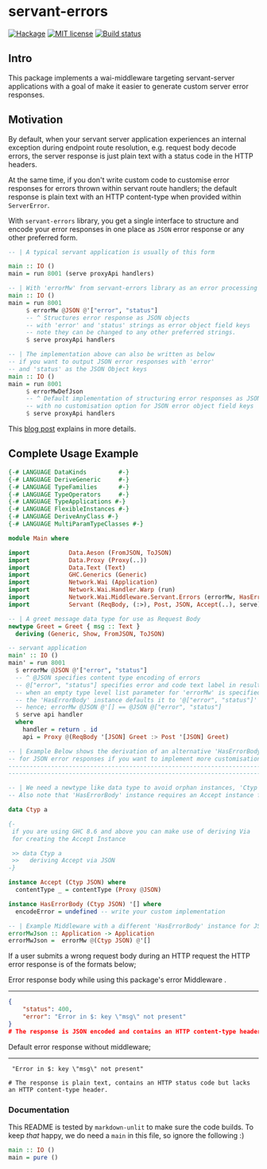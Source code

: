 # servant-errors

[![Hackage](https://img.shields.io/hackage/v/servant-errors.svg?logo=haskell)](https://hackage.haskell.org/package/servant-errors)
[![MIT license](https://img.shields.io/badge/license-MIT-blue.svg)](LICENSE)
[![Build status](https://img.shields.io/travis/epicallan/servant-errors.svg?logo=travis)](https://travis-ci.org/epicallan/servant-errors)

## Intro

This package implements a wai-middleware targeting servant-server applications with a goal of make it easier to generate custom server error responses.

## Motivation

By default, when your servant server application experiences an internal exception during endpoint route resolution, e.g. request body decode errors, the server response is just plain text with a status code in the HTTP headers.

At the same time, if you don't write custom code to customise error responses for errors thrown within servant route handlers; the default response is plain text with an HTTP content-type when provided within `ServerError`.

With `servant-errors`  library, you get a single interface to structure and encode your error responses in one place as `JSON` error response or any other preferred form.

```haskell ignore
-- | A typical servant application is usually of this form

main :: IO ()
main = run 8001 (serve proxyApi handlers)

-- | With 'errorMw' from servant-errors library as an error processing middleware
main :: IO ()
main = run 8001
     $ errorMw @JSON @'["error", "status"]
     -- ^ Structures error response as JSON objects
     -- with 'error' and 'status' strings as error object field keys
     -- note they can be changed to any other preferred strings.
     $ serve proxyApi handlers

-- | The implementation above can also be written as below
-- if you want to output JSON error responses with 'error'
-- and 'status' as the JSON Object keys
main :: IO ()
main = run 8001
     $ errorMwDefJson
     -- ^ Default implementation of structuring error responses as JSON
     -- with no customisation option for JSON error object field keys
     $ serve proxyApi handlers
```

This [blog post](https://lukwagoallan.com/posts/unifying-servant-server-error-responses) explains in more details.

## Complete Usage Example

```haskell
{-# LANGUAGE DataKinds         #-}
{-# LANGUAGE DeriveGeneric     #-}
{-# LANGUAGE TypeFamilies      #-}
{-# LANGUAGE TypeOperators     #-}
{-# LANGUAGE TypeApplications #-}
{-# LANGUAGE FlexibleInstances #-}
{-# LANGUAGE DeriveAnyClass #-}
{-# LANGUAGE MultiParamTypeClasses #-}

module Main where

import           Data.Aeson (FromJSON, ToJSON)
import           Data.Proxy (Proxy(..))
import           Data.Text (Text)
import           GHC.Generics (Generic)
import           Network.Wai (Application)
import           Network.Wai.Handler.Warp (run)
import           Network.Wai.Middleware.Servant.Errors (errorMw, HasErrorBody(..))
import           Servant (ReqBody, (:>), Post, JSON, Accept(..), serve)

-- | A greet message data type for use as Request Body
newtype Greet = Greet { msg :: Text }
  deriving (Generic, Show, FromJSON, ToJSON)

-- servant application
main' :: IO ()
main' = run 8001
  $ errorMw @JSON @'["error", "status"]
  -- ^ @JSON specifies content type encoding of errors
  -- @["error", "status"] specifies error and code text label in resulting JSON error response
  -- when an empty type level list parameter for 'errorMw' is specified
  -- the 'HasErrorBody' instance defaults it to '@["error", "status"]' for JSON and PlainText instances
  -- hence; errorMw @JSON @'[] == @JSON @["error", "status"]
  $ serve api handler
  where
    handler = return . id
    api = Proxy @(ReqBody '[JSON] Greet :> Post '[JSON] Greet)

-- | Example Below shows the derivation of an alternative 'HasErrorBody' instance
-- for JSON error responses if you want to implement more customisation
----------------------------------------------------------------------------------------
----------------------------------------------------------------------------------------

-- | We need a newtype like data type to avoid orphan instances, 'Ctyp' satisfy's that
-- Also note that 'HasErrorBody' instance requires an Accept instance for a content-type

data Ctyp a

{-
 if you are using GHC 8.6 and above you can make use of deriving Via
 for creating the Accept Instance

 >> data Ctyp a
 >>   deriving Accept via JSON
-}

instance Accept (Ctyp JSON) where
  contentType _ = contentType (Proxy @JSON)

instance HasErrorBody (Ctyp JSON) '[] where
  encodeError = undefined -- write your custom implementation

-- | Example Middleware with a different 'HasErrorBody' instance for JSON
errorMwJson :: Application -> Application
errorMwJson =  errorMw @(Ctyp JSON) @'[]
```

If a user submits a wrong request body during an HTTP request the HTTP error response is of the formats below;

Error response body while using this package's error Middleware .
_________________________________________

``` JSON
{
    "status": 400,
    "error": "Error in $: key \"msg\" not present"
}
# The response is JSON encoded and contains an HTTP content-type header plus a status code.
```

Default error response without middleware;
_________________________________________

```
 "Error in $: key \"msg\" not present"

# The response is plain text, contains an HTTP status code but lacks an HTTP content-type header.
```

### Documentation

This README is tested by `markdown-unlit` to make sure the code builds. To keep _that_ happy, we do need a `main` in this file, so ignore the following :)

```haskell
main :: IO ()
main = pure ()
```
